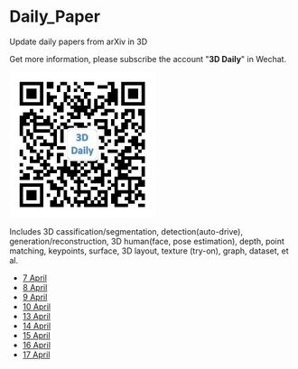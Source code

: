 # Daily_Paper
Update daily papers from arXiv in 3D 

Get more information, please subscribe the account "**3D Daily**" in Wechat.

![3D Daily](https://github.com/Pan3D/Daily-Paper-CVPR20/blob/master/3D_Daily.jpg)

Includes 3D cassification/segmentation, detection(auto-drive), generation/reconstruction, 3D human(face, pose estimation), depth, point matching, keypoints, surface, 3D layout, texture (try-on), graph, dataset, et al.

 - [7 April](https://github.com/Pan3D/Daily_Paper/blob/master/07_April_Daily_Paper.md)
 - [8 April](https://github.com/Pan3D/Daily_Paper/blob/master/08_April_Daily_Paper.md)
 - [9 April](https://github.com/Pan3D/Daily_Paper/blob/master/09_April_Daily_Paper.md)
 - [10 April](https://github.com/Pan3D/Daily_Paper/blob/master/10_April_Daily_Paper.md)
 - [13 April](https://github.com/Pan3D/Daily_Paper/blob/master/13_April_Daily_Paper.md)
 - [14 April](https://github.com/Pan3D/Daily_Paper/blob/master/14_April_Daily_Paper.md)
 - [15 April](https://github.com/Pan3D/Daily_Paper/blob/master/15_April_Daily_Paper.md)
 - [16 April](https://github.com/Pan3D/Daily_Paper/blob/master/16_April_Daily_Paper.md)
 - [17 April](https://github.com/Pan3D/Daily_Paper/blob/master/17_April_Daily_Paper.md)
